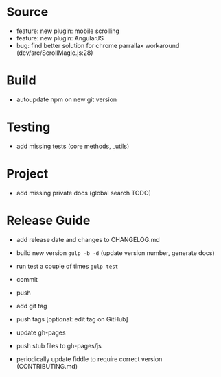 # Source
 - feature: new plugin: mobile scrolling
 - feature: new plugin: AngularJS
 - bug: find better solution for chrome parrallax workaround (dev/src/ScrollMagic.js:28)

# Build
 - autoupdate npm on new git version

# Testing
 - add missing tests (core methods, _utils)

# Project
 - add missing private docs (global search TODO)

# Release Guide
- add release date and changes to CHANGELOG.md
- build new version `gulp -b -d` (update version number, generate docs)
- run test a couple of times `gulp test`
- commit
- push
- add git tag
- push tags [optional: edit tag on GitHub]

- update gh-pages
- push stub files to gh-pages/js

- periodically update fiddle to require correct version (CONTRIBUTING.md)
